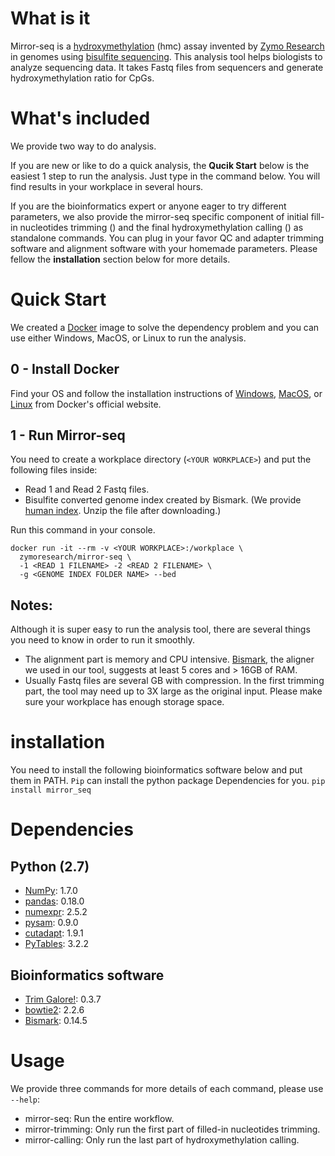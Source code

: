 # What is it
Mirror-seq is a [hydroxymethylation]() (hmc) assay invented by [Zymo Research](http://zymoresearch.com) in genomes using [bisulfite sequencing](). This analysis
tool helps biologists to analyze sequencing data. It takes Fastq files from sequencers and generate hydroxymethylation ratio for CpGs.

# What's included
We provide two way to do analysis.

If you are new or like to do a quick analysis, the **Qucik Start** below is the easiest 1 step to run the analysis. Just type in the command below. You will find results in your workplace in several hours.

If you are the bioinformatics expert or anyone eager to try different parameters, we also provide the mirror-seq specific component of initial fill-in nucleotides trimming () and the final hydroxymethylation calling () as standalone commands. You can plug in your favor QC and adapter trimming software and alignment software with your homemade parameters. Please fellow the **installation** section below for more details.

# Quick Start
We created a [Docker]() image to solve the dependency problem and you can use either Windows, MacOS, or Linux to run the analysis.

## 0 - Install Docker
Find your OS and follow the installation instructions of [Windows](https://docs.docker.com/windows/step_one/), [MacOS](https://docs.docker.com/mac/step_one/), or [Linux](https://docs.docker.com/linux/step_one/) from Docker's official website.

## 1 - Run Mirror-seq
You need to create a workplace directory (`<YOUR WORKPLACE>`) and put the following files inside:
* Read 1 and Read 2 Fastq files.
* Bisulfite converted genome index created by Bismark. (We provide [human index](). Unzip the file after downloading.)

Run this command in your console.
```
docker run -it --rm -v <YOUR WORKPLACE>:/workplace \
  zymoresearch/mirror-seq \
  -1 <READ 1 FILENAME> -2 <READ 2 FILENAME> \
  -g <GENOME INDEX FOLDER NAME> --bed
```

## Notes:
Although it is super easy to run the analysis tool, there are several things you need to know in order to run it smoothly.
* The alignment part is memory and CPU intensive. [Bismark](http://www.bioinformatics.bbsrc.ac.uk/projects/bismark/), the aligner we used in our tool, suggests at least 5 cores and > 16GB of RAM.
* Usually Fastq files are several GB with compression. In the first trimming part, the tool may need up to 3X large as the original input. Please make sure your workplace has enough storage space.

# installation
You need to install the following bioinformatics software below and put them in PATH. `Pip` can install the python package Dependencies for you.
```pip install mirror_seq```

# Dependencies
## Python (2.7)
* [NumPy](http://www.numpy.org/): 1.7.0
* [pandas](http://pandas.pydata.org/): 0.18.0
* [numexpr](https://github.com/pydata/numexpr): 2.5.2
* [pysam](http://pysam.readthedocs.org/en/latest/api.html): 0.9.0
* [cutadapt](http://cutadapt.readthedocs.org/en/stable/guide.html): 1.9.1
* [PyTables](http://www.pytables.org/): 3.2.2

## Bioinformatics software
* [Trim Galore!](http://www.bioinformatics.bbsrc.ac.uk/projects/trim_galore/): 0.3.7
* [bowtie2](http://bowtie-bio.sourceforge.net/bowtie2/index.shtml): 2.2.6
* [Bismark](http://www.bioinformatics.bbsrc.ac.uk/projects/bismark/): 0.14.5

# Usage
We provide three commands for more details of each command, please use `--help`:
* mirror-seq: Run the entire workflow.
* mirror-trimming: Only run the first part of filled-in nucleotides trimming.
* mirror-calling: Only run the last part of hydroxymethylation calling.
